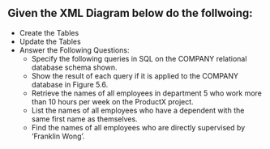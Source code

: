## Given the XML Diagram below do the follwoing:
- Create the Tables
- Update the Tables
- Answer the Following Questions:
	- Specify the following queries in SQL on the COMPANY relational database schema shown.
	- Show the result of each query if it is applied to the COMPANY database in Figure 5.6.
	- Retrieve the names of all employees in department 5 who work more than 10 hours per week on the ProductX project.
	- List the names of all employees who have a dependent with the same first name as themselves.
	- Find the names of all employees who are directly supervised by ‘Franklin Wong’.